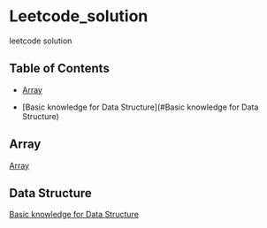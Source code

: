 # Leetcode_solution
leetcode solution

## Table of Contents

- [Array](#DFS)

- [Basic knowledge for Data Structure](#Basic knowledge for Data Structure)


## Array
 [Array](https://github.com/YushuaiJi/Leetcode_solution/tree/master/Array)
 
## Data Structure
[Basic knowledge for Data Structure](https://github.com/YushuaiJi/Leetcode_solution/tree/master/Data%20Structure)
